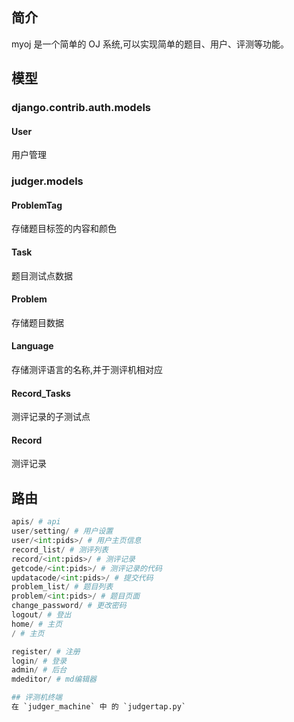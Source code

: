 ## 简介

myoj 是一个简单的 OJ 系统,可以实现简单的题目、用户、评测等功能。

## 模型

### django.contrib.auth.models

#### User

用户管理

### judger.models

#### ProblemTag

存储题目标签的内容和颜色

#### Task

题目测试点数据

#### Problem

存储题目数据

#### Language

存储测评语言的名称,并于测评机相对应

#### Record_Tasks

测评记录的子测试点

#### Record

测评记录

## 路由

```python
apis/ # api
user/setting/ # 用户设置
user/<int:pids>/ # 用户主页信息
record_list/ # 测评列表
record/<int:pids>/ # 测评记录
getcode/<int:pids>/ # 测评记录的代码
updatacode/<int:pids>/ # 提交代码
problem_list/ # 题目列表
problem/<int:pids>/ # 题目页面
change_password/ # 更改密码
logout/ # 登出
home/ # 主页
/ # 主页

register/ # 注册
login/ # 登录
admin/ # 后台
mdeditor/ # md编辑器

## 评测机终端
在 `judger_machine` 中 的 `judgertap.py`